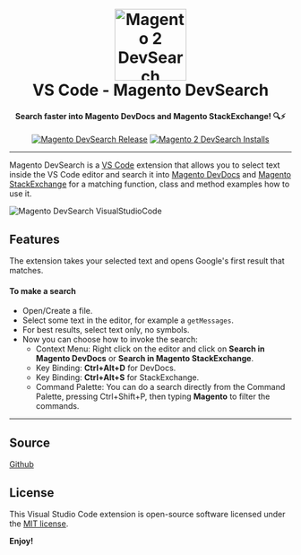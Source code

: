 <h1 align="center">
  <br>
    <img src="https://raw.githubusercontent.com/rafaelstz/VSCode-Magento-DevSearch/master/images/icon.png" alt="Magento 2 DevSearch" width="128" height="128">
  <br>
  VS Code - Magento DevSearch
  <br>
</h1>

<h4 align="center">Search faster into Magento DevDocs and Magento StackExchange! 🔍⚡️</h4>

<p align="center">  
  <a href="https://github.com/rafaelstz/VSCode-Magento-DevSearch/releases"><img src="https://img.shields.io/github/release/rafaelstz/VSCode-Magento-DevSearch.svg" alt="Magento DevSearch Release"></a>
  <a href="https://marketplace.visualstudio.com/items?itemName=rafaelcgstz.magento-devsearch">
    <img src="https://vsmarketplacebadge.apphb.com/installs/rafaelcgstz.magento-devsearch.svg" alt="Magento 2 DevSearch Installs">
  </a> 
</p>

----

Magento DevSearch is a [VS Code](https://code.visualstudio.com/) extension that allows you to select text inside the VS Code editor and search it into [Magento DevDocs](https://devdocs.magento.com) and [Magento StackExchange](https://magento.stackexchange.com) for a matching function, class and method examples how to use it.

![Magento DevSearch VisualStudioCode](https://raw.githubusercontent.com/rafaelstz/VSCode-Magento-DevSearch/master/images/MagentoDevSearch-VisualStudioCode.png)

## Features

The extension takes your selected text and opens Google's first result that matches.

#### To make a search

- Open/Create a file.
- Select some text in the editor, for example a  `getMessages`.
- For best results, select text only, no symbols.
- Now you can choose how to invoke the search:
  - Context Menu: Right click on the editor and click on **Search in Magento DevDocs** or **Search in Magento StackExchange**.
  - Key Binding: **Ctrl+Alt+D** for DevDocs.
  - Key Binding: **Ctrl+Alt+S** for StackExchange.
  - Command Palette: You can do a search directly from the Command Palette, pressing Ctrl+Shift+P, then typing **Magento** to filter the commands.

-----------------------------------------------------------------------------------------------------------

## Source

[Github](https://github.com/rafaelstz/VSCode-Magento-DevSearch)

## License

This Visual Studio Code extension is open-source software licensed under the [MIT license](https://opensource.org/licenses/MIT).

**Enjoy!**
